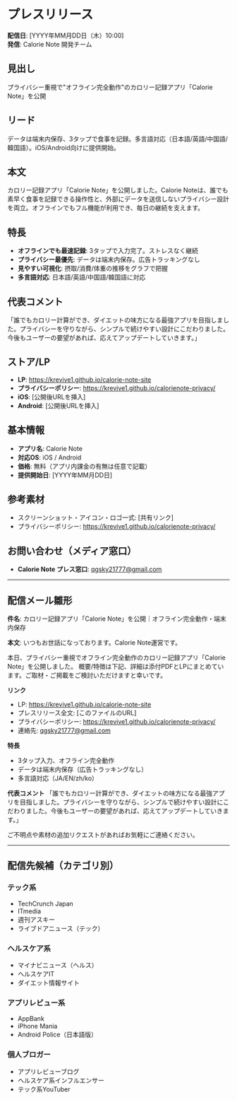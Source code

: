 # プレスリリース

**配信日**: [YYYY年MM月DD日（木）10:00]  
**発信**: Calorie Note 開発チーム

## 見出し
プライバシー重視で"オフライン完全動作"のカロリー記録アプリ「Calorie Note」を公開

## リード
データは端末内保存、3タップで食事を記録。多言語対応（日本語/英語/中国語/韓国語）。iOS/Android向けに提供開始。

## 本文
カロリー記録アプリ「Calorie Note」を公開しました。Calorie Noteは、誰でも素早く食事を記録できる操作性と、外部にデータを送信しないプライバシー設計を両立。オフラインでもフル機能が利用でき、毎日の継続を支えます。

## 特長
- **オフラインでも最速記録**: 3タップで入力完了。ストレスなく継続
- **プライバシー最優先**: データは端末内保存。広告トラッキングなし
- **見やすい可視化**: 摂取/消費/体重の推移をグラフで把握
- **多言語対応**: 日本語/英語/中国語/韓国語に対応

## 代表コメント
「誰でもカロリー計算ができ、ダイエットの味方になる最強アプリを目指しました。プライバシーを守りながら、シンプルで続けやすい設計にこだわりました。今後もユーザーの要望があれば、応えてアップデートしていきます。」

## ストア/LP
- **LP**: https://krevive1.github.io/calorie-note-site
- **プライバシーポリシー**: https://krevive1.github.io/calorienote-privacy/
- **iOS**: [公開後URLを挿入]
- **Android**: [公開後URLを挿入]

## 基本情報
- **アプリ名**: Calorie Note  
- **対応OS**: iOS / Android  
- **価格**: 無料（アプリ内課金の有無は任意で記載）  
- **提供開始日**: [YYYY年MM月DD日]

## 参考素材
- スクリーンショット・アイコン・ロゴ一式: [共有リンク]  
- プライバシーポリシー: https://krevive1.github.io/calorienote-privacy/

## お問い合わせ（メディア窓口）
- **Calorie Note プレス窓口**: qgsky21777@gmail.com

---

## 配信メール雛形

**件名**: カロリー記録アプリ「Calorie Note」を公開｜オフライン完全動作・端末内保存

**本文**:
いつもお世話になっております。Calorie Note運営です。

本日、プライバシー重視でオフライン完全動作のカロリー記録アプリ「Calorie Note」を公開しました。
概要/特徴は下記、詳細は添付PDFとLPにまとめています。ご取材・ご掲載をご検討いただけますと幸いです。

**リンク**
- LP: https://krevive1.github.io/calorie-note-site
- プレスリリース全文: [このファイルのURL]
- プライバシーポリシー: https://krevive1.github.io/calorienote-privacy/
- 連絡先: qgsky21777@gmail.com

**特長**
- 3タップ入力、オフライン完全動作
- データは端末内保存（広告トラッキングなし）
- 多言語対応（JA/EN/zh/ko）

**代表コメント**
「誰でもカロリー計算ができ、ダイエットの味方になる最強アプリを目指しました。プライバシーを守りながら、シンプルで続けやすい設計にこだわりました。今後もユーザーの要望があれば、応えてアップデートしていきます。」

ご不明点や素材の追加リクエストがあればお気軽にご連絡ください。

---

## 配信先候補（カテゴリ別）

### テック系
- TechCrunch Japan
- ITmedia
- 週刊アスキー
- ライブドアニュース（テック）

### ヘルスケア系
- マイナビニュース（ヘルス）
- ヘルスケアIT
- ダイエット情報サイト

### アプリレビュー系
- AppBank
- iPhone Mania
- Android Police（日本語版）

### 個人ブロガー
- アプリレビューブログ
- ヘルスケア系インフルエンサー
- テック系YouTuber
